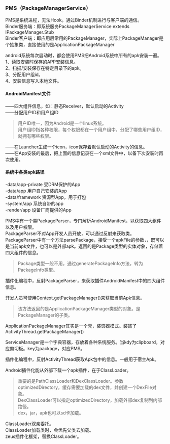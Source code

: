 ### PMS（PackageManagerService）  
PMS是系统进程，无法Hook。通过Binder机制进行与客户端的通信。  
Binder服务端：即系统服务PackageManagerService extends IPackageManager.Stub  
Binder客户端：即应用层常用的PackageManager，实际上PackageManager是个抽象类，直接使用的是ApplicationPackageManager


android系统每次启动时，都会使用PMS把Android系统中所有的apk安装一遍。  
1、读取安装时保存的APP安装信息。  
2、扫描/安装保存在特定目录下的apk。  
3、分配用户组id。  
4、安装信息写入本地文件。  

#### AndroidManifest文件  
——四大组件信息，如：静态Receiver，默认启动的Activity  
——分配用户ID和用户组ID  
>用户ID唯一，因为Android是一个linux系统。  
>用户组ID指各种权限，每个权限都在一个用户组中，分配了哪些用户组ID，就拥有哪些权限。  

——在Launcher生成一个icon，icon保存着默认启动的Activity的信息。  
——在App安装的最后，把上面的信息记录在一个xml文件中，以备下次安装时再次使用。  


#### 系统中各类apk路径  
-data/app-private 受DRM保护的App  
-data/app 用户自己安装的App  
-data/framework 资源型App，用于打包  
-system/app 系统自带的app  
-render/app 设备厂商提供的App  

PMS中有一个类PackageParser，专门解析AndroidManifest，以获取四大组件以及用户权限。  
PackageParser不对App开发人员开放，可以通过反射来获取类。  
PackageParser中有一个方法parsePackage，接受一个apkFile的参数，，既可以是当前apk文件，也可以是外部apk。返回的是Package类型的实体对象，存储着四大组件的信息。  
>Package类型一般不用，通过generatePackageInfo方法，转为PackageInfo类型。  

插件化编程中，反射PackageParser，来获取插件AndroidManifest中的四大组件信息。  

开发人员可使用Context.getPackageManager()来获取当前Apk信息。
>该方法返回的是ApplicationPackageManager类型的对象。是PackageManager的子类。  

ApplicationPackageManager其实是一个壳，装饰器模式。装饰了ActivityThread.getPackageManager()  

ServiceManager是一个字典容器，存放着各种系统服务。当kdy为clipboard，对应剪切板。key为package，对应PMS。  

插件化编程中，反射ActivityThread获取Apk包中的信息。一般用于宿主Apk。  

Android插件化能从外部下载一个apk插件，在于ClassLoader。  
>重要的是PathClassLoader和DexClassLoader。参数optimizedDirectory，缓存需要加载的dex文件，并创建一个DexFile对象。  
DexClassLoader可以指定optimizedDirectory，加载外部dex复制到内部路径。  
dex，jar，apk也可以sd卡加载。  

ClassLoader双亲委托。  
ClassLoader加载类时，会优先父类去加载。  
zeus插件化框架，替换ClassLoader。
